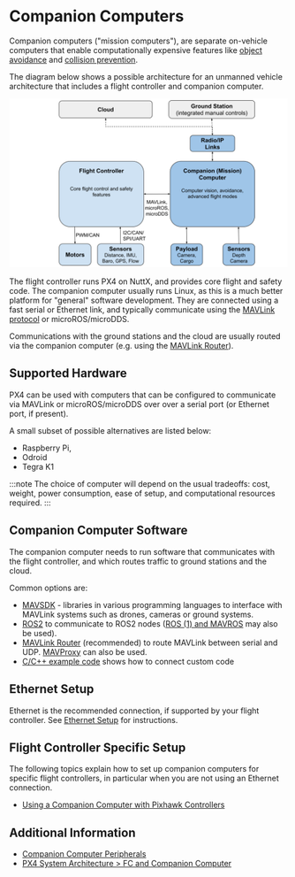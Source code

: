 # Companion Computers

Companion computers ("mission computers"), are separate on-vehicle computers that enable computationally expensive features like [object avoidance](../computer_vision/obstacle_avoidance.md) and [collision prevention](../computer_vision/collision_prevention.md).

The diagram below shows a possible architecture for an unmanned vehicle architecture that includes a flight controller and companion computer.

![PX4 architecture - FC + Companion Computer](../../assets/diagrams/px4_companion_computer_simple.svg)

<!-- source for drawing: https://docs.google.com/drawings/d/1ZDSyj5djKCEbabgx8K4ESdTeEUizgEt8spUWrMGbHUE/edit?usp=sharing -->

The flight controller runs PX4 on NuttX, and provides core flight and safety code.
The companion computer usually runs Linux, as this is a much better platform for "general" software development.
They are connected using a fast serial or Ethernet link, and typically communicate using the [MAVLink protocol](https://mavlink.io/en/) or microROS/microDDS.

Communications with the ground stations and the cloud are usually routed via the companion computer (e.g. using the [MAVLink Router](https://github.com/mavlink-router/mavlink-router)).


## Supported Hardware

PX4 can be used with computers that can be configured to communicate via MAVLink or microROS/microDDS over over a serial port (or Ethernet port, if present).

A small subset of possible alternatives are listed below:

- Raspberry Pi, 
- Odroid
- Tegra K1

:::note
The choice of computer will depend on the usual tradeoffs: cost, weight, power consumption, ease of setup, and computational resources required.
:::

## Companion Computer Software

The companion computer needs to run software that communicates with the flight controller, and which routes traffic to ground stations and the cloud.

Common options are:

- [MAVSDK](https://mavsdk.mavlink.io/main/en/index.html) - libraries in various programming languages to interface with MAVLink systems such as drones, cameras or ground systems.
- [ROS2](../ros/ros2.md) to communicate to ROS2 nodes ([ROS (1) and MAVROS](../ros/mavros_installation.md) may also be used).
- [MAVLink Router](https://github.com/intel/mavlink-router) (recommended) to route MAVLink between serial and UDP.
  [MAVProxy](https://ardupilot.org/mavproxy/) can also be used.
- [C/C++ example code](https://github.com/mavlink/c_uart_interface_example) shows how to connect custom code


## Ethernet Setup

Ethernet is the recommended connection, if supported by your flight controller.
See [Ethernet Setup](../advanced_config/ethernet_setup.md) for instructions.

## Flight Controller Specific Setup

The following topics explain how to set up companion computers for specific flight controllers, in particular when you are not using an Ethernet connection.

- [Using a Companion Computer with Pixhawk Controllers](../companion_computer/pixhawk_companion.md)


## Additional Information

- [Companion Computer Peripherals](../companion_computer/companion_computer_peripherals.md)
- [PX4 System Architecture > FC and Companion Computer](../concept/px4_systems_architecture.html#fc-and-companion-computer)

